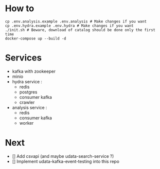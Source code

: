 # How to

```
cp .env.analysis.example .env.analysis # Make changes if you want
cp .env.hydra.example .env.hydra # Make changes if you want
./init.sh # Beware, download of catalog should be done only the first time
docker-compose up --build -d
```

# Services

- kafka with zookeeper
- minio
- hydra service :
  - redis
  - postgres
  - consumer kafka
  - crawler
- analysis service :
  - redis
  - consumer kafka
  - worker

# Next

- [] Add csvapi (and maybe udata-search-service ?)
- [] Implement udata-kafka-event-testing into this repo  

